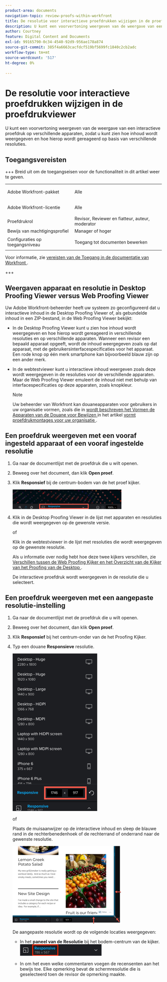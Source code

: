 ```yaml
---
product-area: documents
navigation-topic: review-proofs-within-workfront
title: De resolutie voor interactieve proefdrukken wijzigen in de proefdrukviewer
description: U kunt een voorvertoning weergeven van de weergave van een interactieve proefdruk op verschillende apparaten, zodat u kunt zien hoe inhoud wordt weergegeven en hoe hierop wordt gereageerd op basis van verschillende resoluties.
author: Courtney
feature: Digital Content and Documents
exl-id: 99165790-0c34-4540-92d9-956ae178a874
source-git-commit: 385f4a6663cacfdcf519bf5699fc1840c2cb2adc
workflow-type: tm+mt
source-wordcount: '517'
ht-degree: 0%

---
```


# De resolutie voor interactieve proefdrukken wijzigen in de proefdrukviewer

U kunt een voorvertoning weergeven van de weergave van een interactieve proefdruk op verschillende apparaten, zodat u kunt zien hoe inhoud wordt weergegeven en hoe hierop wordt gereageerd op basis van verschillende resoluties.

## Toegangsvereisten

+++ Breid uit om de toegangseisen voor de functionaliteit in dit artikel weer te geven.

<table style="table-layout:auto"> 
 <col> 
 <col> 
 <tbody> 
  <tr> 
   <td role="rowheader">Adobe Workfront-pakket</td> 
   <td> <p>Alle</p> </td> 
  </tr> 
  <tr> 
   <td role="rowheader">Adobe Workfront-licentie</td> 
   <td> <p>Alle</p> </td> 
  </tr> 
  <tr> 
   <td role="rowheader">Proefdrukrol </td> 
   <td>Revisor, Reviewer en fiatteur, auteur, moderator</td> 
  </tr> 
  <tr> 
   <td role="rowheader">Bewijs van machtigingsprofiel </td> 
   <td>Manager of hoger</td> 
  </tr> 
  <tr> 
   <td role="rowheader">Configuraties op toegangsniveau</td> 
   <td> <p>Toegang tot documenten bewerken</p> </td> 
  </tr> 
 </tbody> 
</table>

Voor informatie, zie [ vereisten van de Toegang in de documentatie van Workfront ](/help/quicksilver/administration-and-setup/add-users/access-levels-and-object-permissions/access-level-requirements-in-documentation.md).

+++

## Weergaven apparaat en resolutie in Desktop Proofing Viewer versus Web Proofing Viewer

Uw Adobe Workfront-beheerder heeft uw systeem zo geconfigureerd dat u interactieve inhoud in de Desktop Proofing Viewer of, als gebundelde inhoud in een ZIP-bestand, in de Web Proofing Viewer bekijkt:

* In de Desktop Proofing Viewer kunt u zien hoe inhoud wordt weergegeven en hoe hierop wordt gereageerd in verschillende resoluties en op verschillende apparaten. Wanneer een revisor een bepaald apparaat opgeeft, wordt de inhoud weergegeven zoals op dat apparaat, met de gebruikersinterfacespecificaties voor het apparaat. Een rode knop op één merk smartphone kan bijvoorbeeld blauw zijn op een ander merk.

* In de webtestviewer kunt u interactieve inhoud weergeven zoals deze wordt weergegeven in de resoluties voor de verschillende apparaten. Maar de Web Proofing Viewer emuleert de inhoud niet met behulp van interfacespecificaties op deze apparaten, zoals knopkleur.

  >[!NOTE]
  >
  >Uw beheerder van Workfront kan douaneapparaten voor gebruikers in uw organisatie vormen, zoals die in [ wordt beschreven het Vormen de Apparaten van de Douane voor Bewijzen ](/help/quicksilver/administration-and-setup/manage-workfront/configure-proofing/configure-proofing-organization.md#configure-custom-devices-for-proofs) in het artikel [ vormt proefdrukmontages voor uw organisatie ](/help/quicksilver/administration-and-setup/manage-workfront/configure-proofing/configure-proofing-organization.md).

## Een proefdruk weergeven met een vooraf ingesteld apparaat of een vooraf ingestelde resolutie

1. Ga naar de documentlijst met de proefdruk die u wilt openen.
1. Beweeg over het document, dan klik **Open proef**.
1. Klik **Responsief** bij de centrum-bodem van de het proef kijker.

   ![ Resolution_option_in_DPV.png ](assets/resolution-option-in-dpv-350x64.png)

1. Klik in de Desktop Proofing Viewer in de lijst met apparaten en resoluties die wordt weergegeven op de gewenste versie.

   of

   Klik in de webtestviewer in de lijst met resoluties die wordt weergegeven op de gewenste resolutie.

   Als u informatie over nodig hebt hoe deze twee kijkers verschillen, zie [ Verschillen tussen de Web Proofing Kijker en het Overzicht van de Kijker van het Proofing van de Desktop ](../../../../review-and-approve-work/proofing/proofing-overview/understand-differences-between-web-viewer.md).

   De interactieve proefdruk wordt weergegeven in de resolutie die u selecteert.

## Een proefdruk weergeven met een aangepaste resolutie-instelling

1. Ga naar de documentlijst met de proefdruk die u wilt openen.
1. Beweeg over het document, dan klik **Open proef**.
1. Klik **Responsief** bij het centrum-onder van de het Proofing Kijker.
1. Typ een douane **Responsieve** resolutie.

   ![ Type_a_custom_resolution_DPV.png ](assets/type-a-custom-resolution-dpv.png)

   of

   Plaats de muisaanwijzer op de interactieve inhoud en sleep de blauwe rand in de rechterbenedenhoek of de rechterrand of onderrand naar de gewenste resolutie.

   ![ Drag_blue_edges_for_resolution.png ](assets/drag-blue-edges-for-resolution-350x251.png)

   De aangepaste resolutie wordt op de volgende locaties weergegeven:

   * In het **paneel van de Resolutie** bij het bodem-centrum van de kijker.\
     ![ Screenshot_2018-05-15_10-27-54.png ](assets/screenshot-2018-05-15-10-27-54.png)

   * In om het even welke commentaren voegen de recensenten aan het bewijs toe. Elke opmerking bevat de schermresolutie die is geselecteerd toen de revisor de opmerking maakte.
